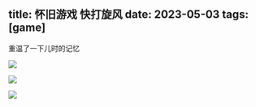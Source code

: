 title: 怀旧游戏 快打旋风
date: 2023-05-03
tags: [game]
---

重温了一下儿时的记忆

![](/pics/kdxf/0.png)

![](/pics/kdxf/1.png)

![](/pics/kdxf/2.png)

